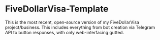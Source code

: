 # FiveDollarVisa-Template
This is the most recent, open-source version of my FiveDollarVisa project/business. This includes everything from bot creation via Telegram API to button responses, with only web-interfacing gutted.

